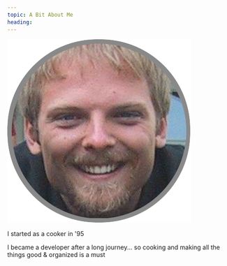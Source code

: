 ```yaml
---
topic: A Bit About Me
heading: 
---
```


![](../.vuepress/public/manu.png)

I started as a cooker in '95

I became a developer after a long journey... so cooking and making all the things good & organized is a must